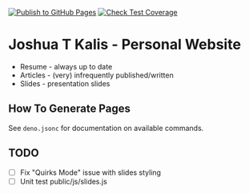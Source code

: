 [![Publish to GitHub Pages](https://github.com/kalisjoshua/kalisjoshua.me/actions/workflows/publish.yml/badge.svg)](https://github.com/kalisjoshua/kalisjoshua.me/actions/workflows/publish.yml)
[![Check Test Coverage](https://github.com/kalisjoshua/kalisjoshua.me/actions/workflows/coverage.yml/badge.svg)](https://github.com/kalisjoshua/kalisjoshua.me/actions/workflows/coverage.yml)

# Joshua T Kalis - Personal Website

  * Resume - always up to date
  * Articles - (very) infrequently published/written
  * Slides - presentation slides

## How To Generate Pages

See `deno.jsonc` for documentation on available commands.

## TODO

  * [ ] Fix "Quirks Mode" issue with slides styling
  * [ ] Unit test public/js/slides.js

